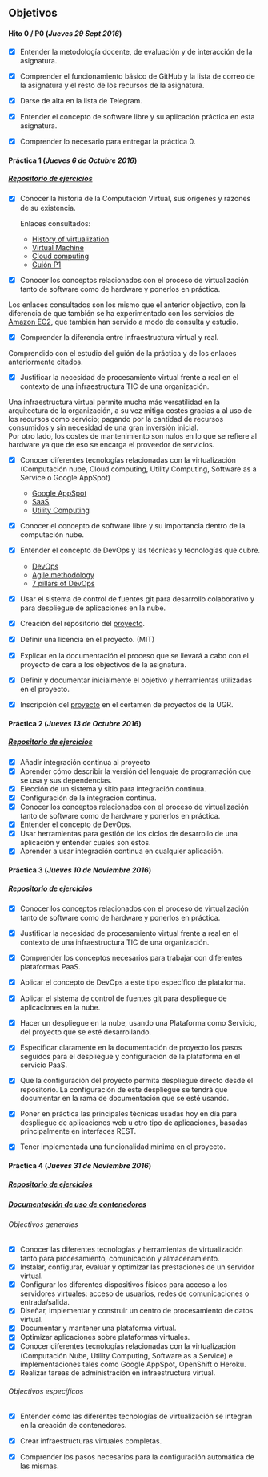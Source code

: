 ## Objetivos

#### Hito 0 / P0  (*Jueves 29 Sept 2016*)

- [x] Entender la metodología docente, de evaluación y de interacción de la asignatura.

- [x] Comprender el funcionamiento básico de GitHub y la lista de correo de la asignatura y el resto de los recursos de la asignatura.

- [x] Darse de alta en la lista de Telegram.

- [x] Entender el concepto de software libre y su aplicación práctica en esta asignatura.

- [x] Comprender lo necesario para entregar la práctica 0.

#### Práctica 1 (*Jueves 6 de Octubre 2016*)

##### [Repositorio de ejercicios](https://github.com/MarFerPra/EjerciciosIV/blob/master/Tema1.md)   
- [x] Conocer la historia de la Computación Virtual, sus orígenes y razones de su existencia.

  Enlaces consultados:
  * [History of virtualization](http://www.everythingvm.com/content/history-virtualization)
  * [Virtual Machine](https://en.wikipedia.org/wiki/Virtual_machine)
  * [Cloud computing](https://en.wikipedia.org/wiki/Cloud_computing)
  * [Guión P1](https://jj.github.io/IV/documentos/temas/Intro_concepto_y_soporte_fisico)


- [x] Conocer los conceptos relacionados con el proceso de virtualización tanto de software  como de hardware y ponerlos en práctica.  

Los enlaces consultados son los mismo que el anterior objectivo, con la diferencia de que también se ha experimentado con los servicios de [Amazon EC2](https://aws.amazon.com/es/ec2/), que también han servido a modo de consulta y estudio.

- [x] Comprender la diferencia entre infraestructura virtual y real.

Comprendido con el estudio del guión de la práctica y de los enlaces anteriormente citados.

- [x] Justificar la necesidad de procesamiento virtual frente a real en el contexto de una infraestructura TIC de una organización.

Una infraestructura virtual permite mucha más versatilidad en la arquitectura de la organización, a su vez mitiga costes gracias a al uso de los recursos como servicio; pagando por la cantidad de recursos consumidos y sin necesidad de una gran inversión inicial.  
Por otro lado, los costes de mantenimiento son nulos en lo que se refiere al hardware ya que de eso se encarga el proveedor de servicios.  


- [x] Conocer diferentes tecnologías relacionadas con la virtualización (Computación nube, Cloud computing, Utility Computing, Software as a Service o Google AppSpot)

  * [Google AppSpot](https://cloud.google.com/appengine/)
  * [SaaS](https://en.wikipedia.org/wiki/Software_as_a_service)
  * [Utility Computing](https://es.wikipedia.org/wiki/Utility_computing)


- [x] Conocer el concepto de software libre y su importancia dentro de la computación nube.

- [x] Entender el concepto de DevOps y las técnicas y tecnologías que cubre.

  * [DevOps](https://en.wikipedia.org/wiki/DevOps)
  * [Agile methodology](http://agilemethodology.org/)
  * [7 pillars of DevOps](https://devops.com/2016/08/01/7-pillars-of-devops-essential-foundations-for-enterprise-success/)


- [x] Usar el sistema de control de fuentes git para desarrollo colaborativo y para despliegue de aplicaciones en la nube.

- [x] Creación del repositorio del [proyecto](https://github.com/MarFerPra/teletorrent).

- [x] Definir una licencia en el proyecto. (MIT)

- [x] Explicar en la documentación el proceso que se llevará a cabo con el proyecto de cara a los objectivos de la asignatura.

- [x] Definir y documentar inicialmente el objetivo y herramientas utilizadas en el proyecto.

- [x] Inscripción del [proyecto](https://github.com/MarFerPra/teletorrent) en el certamen de proyectos de la UGR.

#### Práctica 2 (*Jueves 13 de Octubre 2016*)

##### [Repositorio de ejercicios](https://github.com/MarFerPra/EjerciciosIV/blob/master/Tema2.md)

- [x] Añadir integración continua al proyecto
- [x] Aprender cómo describir la versión del lenguaje de programación que se usa y sus dependencias.
- [x] Elección de un sistema y sitio para integración continua.
- [x] Configuración de la integración continua.
- [x] Conocer los conceptos relacionados con el proceso de virtualización tanto de software como de hardware y ponerlos en práctica.
- [x] Entender el concepto de DevOps.
- [x] Usar herramientas para gestión de los ciclos de desarrollo de una aplicación y entender cuales son estos.
- [x] Aprender a usar integración continua en cualquier aplicación.

#### Práctica 3 (*Jueves 10 de Noviembre 2016*)

##### [Repositorio de ejercicios](https://github.com/MarFerPra/EjerciciosIV/blob/master/Tema3.md)

* [x] Conocer los conceptos relacionados con el proceso de virtualización tanto de software como de hardware y ponerlos en práctica.

* [x] Justificar la necesidad de procesamiento virtual frente a real en el contexto de una infraestructura TIC de una organización.

* [x] Comprender los conceptos necesarios para trabajar con diferentes plataformas PaaS.

* [x] Aplicar el concepto de DevOps a este tipo específico de plataforma.

* [x] Aplicar el sistema de control de fuentes git para despliegue de aplicaciones en la nube.

* [x] Hacer un despliegue en la nube, usando una Plataforma como Servicio, del proyecto que se esté desarrollando.

* [x] Especificar claramente en la documentación de proyecto los pasos seguidos para el despliegue y configuración de la plataforma en el servicio PaaS.

* [x] Que la configuración del proyecto permita despliegue directo desde el repositorio. La configuración de este despliegue se tendrá que documentar en la rama de documentación que se esté usando.

* [x]  Poner en práctica las principales técnicas usadas hoy en día para despliegue de aplicaciones web u otro tipo de aplicaciones, basadas principalmente en interfaces REST.

* [x] Tener implementada una funcionalidad mínima en el proyecto.

#### Práctica 4 (*Jueves 31 de Noviembre 2016*)

##### [Repositorio de ejercicios](https://github.com/MarFerPra/EjerciciosIV/blob/master/Tema4.md)

##### [Documentación de uso de contenedores](https://github.com/MarFerPra/teletorrent/tree/documentation)

###### Objectivos generales

* [x] Conocer las diferentes tecnologías y herramientas de virtualización tanto para procesamiento, comunicación y almacenamiento.
* [x] Instalar, configurar, evaluar y optimizar las prestaciones de un servidor virtual.
* [x] Configurar los diferentes dispositivos físicos para acceso a los servidores virtuales: acceso de usuarios, redes de comunicaciones o entrada/salida.
* [x] Diseñar, implementar y construir un centro de procesamiento de datos virtual.
* [x] Documentar y mantener una plataforma virtual.
* [x] Optimizar aplicaciones sobre plataformas virtuales.
* [x] Conocer diferentes tecnologías relacionadas con la virtualización (Computación Nube, Utility Computing, Software as a Service) e implementaciones tales como Google AppSpot, OpenShift o Heroku.
* [x] Realizar tareas de administración en infraestructura virtual.

###### Objectivos específicos

* [x] Entender cómo las diferentes tecnologías de virtualización se integran en la creación de contenedores.

* [x] Crear infraestructuras virtuales completas.

* [x] Comprender los pasos necesarios para la configuración automática de las mismas.
